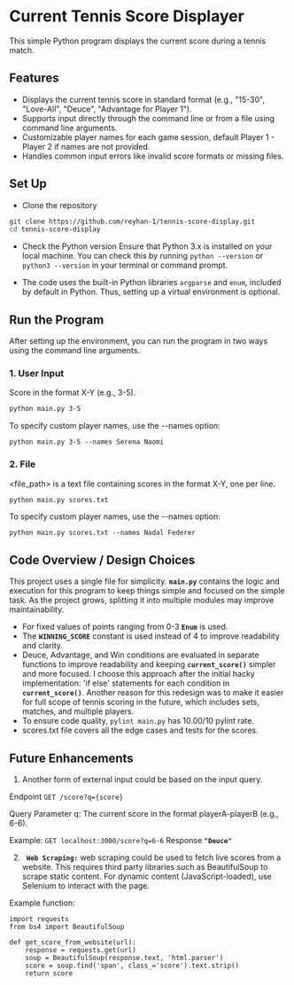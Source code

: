 # Current Tennis Score Displayer

This simple Python program displays the current score during a tennis match.  

## Features
- Displays the current tennis score in standard format (e.g., "15-30", "Love-All", "Deuce", "Advantage for Player 1").
- Supports input directly through the command line or from a file using command line arguments.
- Customizable player names for each game session, default Player 1 - Player 2 if names are not provided.
- Handles common input errors like invalid score formats or missing files.

## Set Up
- Clone the repository

```bash
git clone https://github.com/reyhan-1/tennis-score-display.git
cd tennis-score-display
```

- Check the Python version 
Ensure that Python 3.x is installed on your local machine. You can check this by running ```python --version``` or ```python3 --version``` in your terminal or command prompt. 

- The code uses the built-in Python libraries ```argparse``` and ```enum```, included by default in Python. Thus, setting up a virtual environment is optional. 

## Run the Program 
After setting up the environment, you can run the program in two ways using the command line arguments.

### 1. User Input
Score in the format X-Y (e.g., 3-5).
```bash
python main.py 3-5
```
To specify custom player names, use the --names option:
```
python main.py 3-5 --names Serena Naomi
```

### 2. File 
<file_path> is a text file containing scores in the format X-Y, one per line.
```bash
python main.py scores.txt
```
To specify custom player names, use the --names option:
```
python main.py scores.txt --names Nadal Federer
```

## Code Overview / Design Choices
This project uses a single file for simplicity.  **`main.py`** contains the logic and execution for this program to keep things simple and focused on the simple task. As the project grows, splitting it into multiple modules may improve maintainability.
- For fixed values of points ranging from 0-3  **`Enum`**  is used. 
- The **`WINNING_SCORE`** constant is used instead of 4 to improve readability and clarity.
- Deuce, Advantage, and Win conditions are evaluated in separate functions to improve readability and keeping **`current_score()`** simpler and more focused. I choose this approach after the initial hacky implementation: 'if else' statements  for each condition in **`current_score()`**. Another reason for this redesign was to make it easier for full scope of tennis scoring in the future, which includes sets, matches, and multiple players. 
- To ensure code quality, ```pylint main.py``` has 10.00/10 pylint rate.
- scores.txt file covers all the edge cases and tests for the scores.

  
## Future Enhancements 
1. Another form of external input could be based on the input query.

Endpoint
```GET /score?q={score}```

Query Parameter
q: The current score in the format playerA-playerB (e.g., 6-6).

Example:
```GET localhost:3000/score?q=6-6```
Response **`"Deuce"`**

2. **` Web Scraping:`** web scraping could be used to fetch live scores from a website.
This requires third party libraries such as BeautifulSoup to scrape static content.
For dynamic content (JavaScript-loaded), use Selenium to interact with the page.

Example function: 

```
import requests
from bs4 import BeautifulSoup

def get_score_from_website(url):
    response = requests.get(url)
    soup = BeautifulSoup(response.text, 'html.parser')
    score = soup.find('span', class_='score').text.strip()
    return score

```
